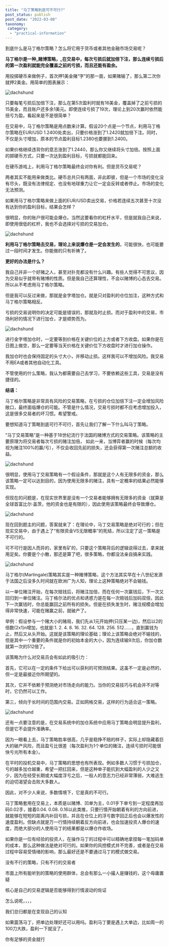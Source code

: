 ```yaml
---
title: "马丁策略到底可不可行?"
post_status: publish
post_date: "2022-03-08"
taxonomy:
 category: 
  - "practical-information"
---
```


到底什么是马丁格尔策略？怎么将它用于货币或者其他金融市场交易呢？

**马丁格尔是一种_赌博策略，_在交易中，每次亏损后就加倍下注，那么连续亏损后的第一次盈利就能完全覆盖之前的亏损，而且还能有盈余。**

用投掷硬币来做例子，首次押1美金赌“字”的那一面，如果赌输了，那么第二次你就押2美金。用简单的图表展示：

![dachshund](https://cdn.fendou.la/funstoutiao/2020/12/111258337.png "FAB5FC65-7BA6-4028-9DDE-3560285C999F.png")

  

  

  

只要每笔亏损后加倍下注，那么在第5次盈利时就有16美金，覆盖掉了之前亏损的15美金，而且账户还多余1美元。即使连续亏损了19次，理论上到20次赢时依然能扭亏为盈。看起来是不是很简单？

在交易中，马丁格尔策略是用点数来计算。假设20个点是一个节点，利用马丁格尔策略在EUR/USD 1.2400处卖出，只要价格涨到了1.2420就加倍下注。同时，不仅是头寸增加，原本的节点盈利目标1.2380也要挪到1.2400。

如果价格继续违背你的意志涨到了1.2440，那么你又继续将头寸加倍。按照上面的掷硬币方式，只要一次达到盈利目标，亏损就都能回来。

在硬币游戏上，利用马丁格尔策略最终会对你有利。但是货币交易呢？

两者其实不能用来做类比。硬币总共只有两面，非此即彼，但是一个市场的变化没有尽头，既没有法律规定、也没有地球重力让它一定会反转或者停止。市场的变化无法预测。

如果用马丁格尔策略来做上面的EUR/USD卖出交易，价格若连续五次甚至十次没有达到你的盈利目标，结果会怎样？

很明显，你的账户很可能会爆仓。当然这要看你的杠杆水平，但是就我自己来说，即使用很低的杠杆，我也不会选择对亏损的交易加仓。

![dachshund](https://cdn.fendou.la/funstoutiao/2020/12/111340039.png "F3929561-0553-45e6-A002-7CE5F20881DD.png")

  

  

  

**利用马丁格尔策略去交易，理论上来说爆仓是一定会发生的**，可能很快，也可能要过一段时间才发生。你能做的只有祈祷了。

**更好的办法是什么？**

我自己并非一个好赌之人，甚至对扑克都没有什么兴趣。有些人觉得不可思议，因为交易似乎就带有赌博的性质。但是我自己还算理性，不会以赌博的心态去交易。所以从不考虑用马丁格尔策略。

但是我可以反过来做，那就是金字塔加仓。就是只对盈利的仓位加注，这种方式和马丁格尔策略相反。

亏损的交易说明你的决定可能是错误的，那就及时止损。而对于盈利中的交易，市场利好的情况下进行加仓，才是顺势而为。

![dachshund](https://cdn.fendou.la/funstoutiao/2020/12/111355680.png "F9A0DB45-24B8-482c-B1DC-B159AD58C9A2.png")

  

  

  

进行金字塔加仓时，一定要等到价格在关键价位的上方或者下方收盘。如果你是在日图上做空，那么一定要等当天价格在关键价位下方收盘时才进行加仓操作。

我加仓时也会保持固定的头寸大小，并移动止损。这样我可以不增加风险。我交易不用EA或者其他自动化工具。

不管使用的什么策略，我认为都需要自己去学习，不要依赖这些工具，交易是没有捷径的。

**结语：**

马丁格尔策略是非常具有风险的交易策略，在亏损的仓位加倍下注一定会增加风险敞口，最终面临爆仓的可能。不管是什么情况，交易亏损时都不应考虑增加投入，这是很多交易者的坏习惯。希望警戒。

要想知道马丁策略到底可行不可行，首先让我们了解一下什么叫马丁策略。

“马丁交易策略”是一种基于18世纪流行于法国的赌博方式的交易策略。该策略的主要原理为将交易者每次亏损的赌注加倍， 如此一来，当博弈者赢的时候（每次均视为赌注100%的赢/亏），不仅会收回先前的损失，还会获得第一次赌注总额的收益。

![dachshund](https://cdn.fendou.la/funstoutiao/2020/12/135323982.png "1.1.png")

很明显，使用马丁交易策略有一个假设条件，那就是这个人有无限多的资金，那么该策略一定可以达到目的，因为使用无限多的赌注，具有一定概率的结果必然能够实现。

但现在的问题是，在现实世界里是没有一个交易者能够拥有无限多的资金（就算是全球首富比尔·盖茨，他的资金也是有限的），因此使用该策略最终会导致爆仓。

![dachshund](https://cdn.fendou.la/funstoutiao/2020/12/135336168.png "1.2.png")

现在回到题主的问题，答案就来了：在理论中，马丁交易策略是绝对可行的；但在现实交易中，由于遇上了“有限资金VS无限概率”的死结，所以注定了这一策略是不可行的。

可不可行是因人而异的，家里有矿的，只要这个策略背后的逻辑说得过去，拿来就用足矣。你要是个小散，那还是算了吧，很多策略，你都没法亲自搞来实践。

![dachshund](https://cdn.fendou.la/funstoutiao/2020/12/135354716.jpg "52.jpg")

马丁格尔(Martingale)策略其实是一种赌博策略，这个方法其实早在十八世纪发源于法国之后没多久时间就在欧洲广为人知，理论上这种策略绝对不会输钱。

以一单位赌注开始，在每次赔钱后，将赌注加倍，而在任何一次赢钱后，下一次又回归到一单位赌注。马丁格尔法的优点和诱惑力是在每一次赔钱后加码双倍，因此下一次赢钱时，你总能赢回之前所有的损失。但是在损失发生时，赌注规模会增加得非常快速，可能在赌赢之前，就破产了。

举例：假设参与一个赌大小的赌局，我们先从1元开始押(只压某一边)，然后以2的倍数(2x1)n增加，也就是:1. 2. 4. 8. 16. 32. 64. 128. 256. 512......，直到赢钱为止，然后又从头开始。这就是该策略的理论基础；理论上该策略会绝对不输钱的，但是其中一个重要的条件就是你的初始本金的大小，因为连续输9次后，你加仓数就第一次的512倍了。

该策略为什么对交易员会有如此的吸引力：

首先，它可以在一定的条件下给出可以获利的可预测结果。这虽不一定是必然的，但一定是最接近你所期望的。

其次，它并不依赖于预测绝对市场走向的能力。当你的交易技巧与机会并不对等时，它仍然可以工作。

第三，倾向于长时间的范围内交易。正如网格交易，这样的行为适合这一策略。

![dachshund](https://cdn.fendou.la/funstoutiao/2020/12/135338153.jpg "51.jpg")

还有一点要注意的是，在交易系统中的加仓系统中应用马丁策略会明显提升盈利，但是它不会提升准确率。

因为一眼看上去，马丁策略胜率很高，几乎是稳挣不赔的样子，实际上却隐藏着巨大的破产风险，而且盈亏比很差（每次盈利为1个单位的赌注，连续亏损时可能很快亏光所有本金）。

在平时的投机交易中，马丁策略的思想也有所表现。例如多数人习惯于亏损加仓，亏的越多加仓越重，希望一把扛回来，但是这种单子能抗到大幅盈利的人少之又少，因为在经受长期或大幅度浮亏之后，一般人的意志力已经非常薄弱，大难逃生的迫切渴望会击败大多数人。

因此，对不少人来说，多数情境下，它是真的不可行。

马丁策略套用在交易上，本质是以赌博、凹单为主，0.01手下单亏到一定程度再加码0.02手，接着0.04. 0.08. 0.16以此类推，只要行情开始朝着有利的方向前进，就能够在短短的距离内补回亏损，并且在仓位上的浮亏数字回正后也会以爆发性的速度盈利。但缺点就是万一行情持续朝着反方向前进，也会加速投资人爆仓的速度，而绝大部分的人使用马丁的结果都是以爆仓作收场。

如果你是一位有经验的投资人，在操作马丁的过程中可以精确地拿捏每一笔加码单的成本，那么这种做法是绝对可行的。如果你的风控模式并不完善，或者是在交易过程中容易受情绪的影响，那么最好还是不要通过马丁的模式做交易。  

没有不行的策略，只有不行的交易者

市面上所有能听到的策略的使用群体，总会有那么一小撮人是赚钱的，这个毋庸置疑​

核心是自己的交易逻辑是否能够得到行情波动的佐证

怎么说呢，，，，

我们总归都是在变现自己的认知​

如果震荡马丁，把单边处理好还可以用吗。盈利马丁要是遇上大单边，比如周一的100刀大跌，盈利一下就没了，

你有足够的资金就行
